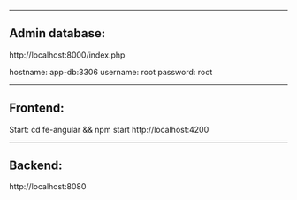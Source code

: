 -----------------
 Admin database:
-----------------
http://localhost:8000/index.php

hostname: app-db:3306
username: root
password: root


-----------------
 Frontend:
-----------------
Start: cd fe-angular && npm start
http://localhost:4200



-----------------
 Backend:
-----------------
http://localhost:8080



